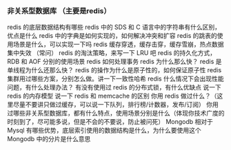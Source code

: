### 非关系型数据库 （主要是redis）

redis 的底层数据结构有哪些
redis 中的 SDS 和 C 语言中的字符串有什么区别，优点是什么
redis 中的字典是如何实现的，如何解决冲突和扩容
redis 的跳表的使用场景是什么，可以实现一下吗
redis 缓存穿透，缓存击穿，缓存雪崩，热点数据集中失效 （常问）
redis 的淘汰策略，来写一下 LRU 吧
redis 的持久化方式，RDB 和 AOF 分别的使用场景
redis 如何处理事务
redis 为什么那么快？
redis 是单线程为什么还那么快？
redis 的操作为什么是原子性的，如何保证原子性
redis 集群用过哪些方案，分别怎么做。讲一下一致性哈希
redis 什么情况下会出现性能问题，有什么处理办法？
有没有使用过 redis 的分布式锁，有什么优缺点
说一下 redis 的内存模型
说一下 redis 和 memcache 的区别
你用 redis 做过什么？（这里尽量不要讲只做过缓存，可以说一下队列，排行榜/计数器，发布/订阅）
你用过哪些非关系型数据库，都有什么特点，使用场景分别是什么（体现你技术广度的时刻到了，尽可能多说，但是不会的不要说，防止被问死）
Mongodb 相对于 Mysql 有哪些优势，底层索引使用的数据结构是什么，为什么要使用这个
Mongodb 中的分片是什么意思

